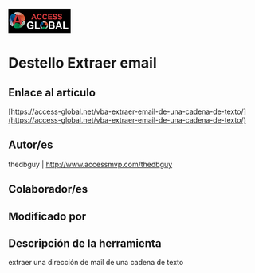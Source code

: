 ﻿![Access-global](/blob/main/Images/Logo1.png)
# Destello Extraer email
## Enlace al artículo
[https://access-global.net/vba-extraer-email-de-una-cadena-de-texto/](https://access-global.net/vba-extraer-email-de-una-cadena-de-texto/)
## Autor/es
thedbguy | http://www.accessmvp.com/thedbguy
## Colaborador/es

## Modificado por

## Descripción de la herramienta
extraer una dirección de mail de una cadena de texto


